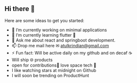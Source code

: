## Hi there 👋


Here are some ideas to get you started:

- 🔭 I’m currently working on minimal applications  
- 🌱 I’m currently learning flutter 📱
- 💬 Ask me about react and springboot development.
- 📫 Drop me mail here ✉ atulkrindian@gmail.com
- ⚡ Fun fact: Will be active daily on my github and on decaf ☕
- Will ship 🌐 products
- open for contributions🎁 love space tech 🚀
- I like watching stars at midnight on Github
- I will soon be trending on ProductHunt


